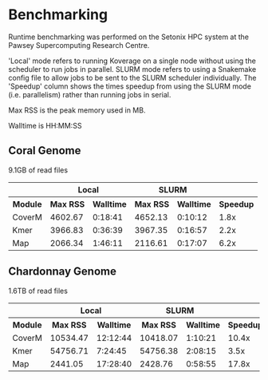 # Benchmarking

Runtime benchmarking was performed on the Setonix HPC system at the Pawsey Supercomputing Research Centre. 


'Local' mode refers to running Koverage on a single node without using the scheduler to run jobs in parallel. SLURM mode refers to using a Snakemake config file to allow jobs to be sent to the SLURM scheduler individually.  The 'Speedup' column shows the times speedup from using the SLURM mode (i.e. parallelism) rather than running jobs in serial. 


Max RSS is the peak memory used in MB.

Walltime is HH:MM:SS

## Coral Genome
9.1GB of read files
<!DOCTYPE html>
<html>
<body>

<table>
  <tr>
    <th></th>
    <th colspan="2">Local</th>
    <th colspan="2">SLURM</th>
    <th></th>
  </tr>
  <tr>
    <th>Module</th>
    <th>Max RSS</th>
    <th>Walltime</th>
    <th>Max RSS</th>
    <th>Walltime</th>
    <th>Speedup</th>
  </tr>
  <tr>
    <td>CoverM</td>
    <td>4602.67</td>
    <td>0:18:41</td>
    <td>4652.13</td>
    <td>0:10:12</td>
    <td>1.8x</td>
  </tr>
  <tr>
    <td>Kmer</td>
    <td>3966.83</td>
    <td>0:36:39</td>
    <td>3967.35</td>
    <td>0:16:57</td>
    <td>2.2x</td>
  </tr>
  <tr>
    <td>Map</td>
    <td>2066.34</td>
    <td>1:46:11</td>
    <td>2116.61</td>
    <td>0:17:07</td>
    <td>6.2x</td>
  </tr>
</table>

</body>
</html>

## Chardonnay Genome
1.6TB of read files


<!DOCTYPE html>
<html>
<body>

<table>
  <tr>
    <th></th>
    <th colspan="2">Local</th>
    <th colspan="2">SLURM</th>
    <th></th>
  </tr>
  <tr>
    <th>Module</th>
    <th>Max RSS</th>
    <th>Walltime</th>
    <th>Max RSS</th>
    <th>Walltime</th>
    <th>Speedup</th>
  </tr>
  <tr>
    <td>CoverM</td>
    <td>10534.47</td>
    <td>12:12:44</td>
    <td>10418.07</td>
    <td>1:10:21</td>
    <td>10.4x</td>
  </tr>
  <tr>
    <td>Kmer</td>
    <td>54756.71</td>
    <td>7:24:45</td>
    <td>54756.38</td>
    <td>2:08:15</td>
    <td>3.5x</td>
  </tr>
  <tr>
    <td>Map</td>
    <td>2441.05</td>
    <td>17:28:40</td>
    <td>2428.76</td>
    <td>0:58:55</td>
    <td>17.8x</td>
  </tr>
</table>

</body>
</html>
